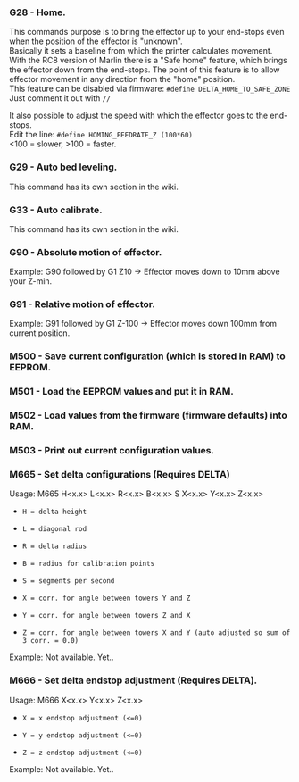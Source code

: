 ### G28 - Home.
This commands purpose is to bring the effector up to your end-stops even when the position of the effector is "unknown".  
Basically it sets a baseline from which the printer calculates movement.  
With the RC8 version of Marlin there is a "Safe home" feature, which brings the effector down from the end-stops. The point of this feature is to allow effector movement in any direction from the "home" position.  
This feature can be disabled via firmware: `#define DELTA_HOME_TO_SAFE_ZONE`  
Just comment it out with `//`  

It also possible to adjust the speed with which the effector goes to the end-stops.  
Edit the line: `#define HOMING_FEEDRATE_Z (100*60)`  
<100 = slower, >100 = faster.

### G29 - Auto bed leveling.
This command has its own section in the wiki.

### G33 - Auto calibrate.
This command has its own section in the wiki.

### G90 - Absolute motion of effector.
Example: G90 followed by G1 Z10 -> Effector moves down to 10mm above your Z-min.

### G91 - Relative motion of effector.
Example: G91 followed by G1 Z-100 -> Effector moves down 100mm from current position.

### M500 - Save current configuration (which is stored in RAM) to EEPROM.

### M501 - Load the EEPROM values and put it in RAM.

### M502 - Load values from the firmware (firmware defaults) into RAM.

### M503 - Print out current configuration values.

### M665 - Set delta configurations (Requires DELTA)

Usage: M665 H<x.x> L<x.x> R<x.x> B<x.x> S<n> X<x.x> Y<x.x> Z<x.x>
   *     H = delta height
   *     L = diagonal rod
   *     R = delta radius
   *     B = radius for calibration points
   *     S = segments per second
   *     X = corr. for angle between towers Y and Z
   *     Y = corr. for angle between towers Z and X
   *     Z = corr. for angle between towers X and Y (auto adjusted so sum of 3 corr. = 0.0)

Example: Not available. Yet..

### M666 - Set delta endstop adjustment (Requires DELTA).
Usage: M666 X<x.x> Y<x.x> Z<x.x>
   *     X = x endstop adjustment (<=0)
   *     Y = y endstop adjustment (<=0)
   *     Z = z endstop adjustment (<=0)

Example: Not available. Yet..